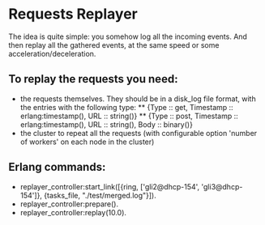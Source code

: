 Requests Replayer
=================

The idea is quite simple: you somehow log all the incoming events. And then replay all the gathered events, at the same speed or some acceleration/deceleration.

To replay the requests you need:
-------------------------------
* the requests themselves. They should be in a disk_log file format, with the entries with the following type:
** {Type :: get, Timestamp :: erlang:timestamp(), URL :: string()}
** {Type :: post, Timestamp :: erlang:timestamp(), URL :: string(), Body :: binary()}
* the cluster to repeat all the requests (with configurable option 'number of workers' on each node in the cluster)


Erlang commands:
----------------
* replayer_controller:start_link([{ring, ['gli2@dhcp-154', 'gli3@dhcp-154']}, {tasks_file, "./test/merged.log"}]).
* replayer_controller:prepare().
* replayer_controller:replay(10.0).
